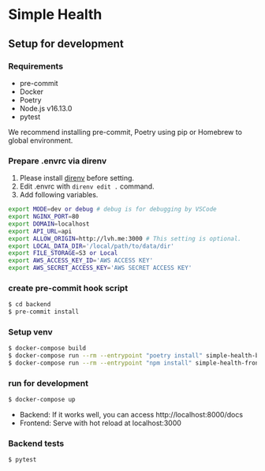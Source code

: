 # Simple Health

## Setup for development

### Requirements

- pre-commit
- Docker
- Poetry
- Node.js v16.13.0
- pytest

We recommend installing pre-commit, Poetry using pip or Homebrew to global environment.

### Prepare .envrc via direnv
1. Please install [direnv](https://github.com/direnv/direnv) before setting.
2. Edit .envrc with `direnv edit .` command.
3. Add following variables.
```bash
export MODE=dev or debug # debug is for debugging by VSCode
export NGINX_PORT=80
export DOMAIN=localhost
export API_URL=api
export ALLOW_ORIGIN=http://lvh.me:3000 # This setting is optional.
export LOCAL_DATA_DIR='/local/path/to/data/dir'
export FILE_STORAGE=S3 or Local
export AWS_ACCESS_KEY_ID='AWS ACCESS KEY'
export AWS_SECRET_ACCESS_KEY='AWS SECRET ACCESS KEY'
```
### create pre-commit hook script
```bash
$ cd backend
$ pre-commit install
```

### Setup venv
```bash
$ docker-compose build
$ docker-compose run --rm --entrypoint "poetry install" simple-health-back
$ docker-compose run --rm --entrypoint "npm install" simple-health-front
```

### run for development
```bash
$ docker-compose up
```

- Backend: If it works well, you can access http://localhost:8000/docs
- Frontend: Serve with hot reload at localhost:3000

### Backend tests
```bash
$ pytest
```
